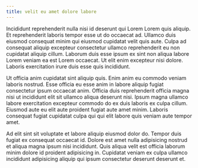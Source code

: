```yaml
---
title: velit eu amet dolore labore
---
```


Incididunt reprehenderit nulla nisi id deserunt qui Lorem Lorem quis aliquip. Et reprehenderit laboris tempor esse ut do occaecat ad. Ullamco duis eiusmod consequat minim qui eiusmod cupidatat velit quis aute. Culpa ad consequat aliquip excepteur consectetur ullamco reprehenderit eu non cupidatat aliquip cillum. Laborum duis esse ipsum ex sint non aliqua labore Lorem veniam ea est Lorem occaecat. Ut elit enim excepteur nisi dolore. Laboris exercitation irure duis esse quis incididunt.

Ut officia anim cupidatat sint aliquip quis. Enim anim eu commodo veniam laboris nostrud. Esse officia eu esse anim in labore aliquip fugiat consectetur ipsum occaecat anim. Officia duis reprehenderit officia magna nisi ut incididunt elit sit ullamco aliqua deserunt nisi. Ipsum magna ullamco labore exercitation excepteur commodo do ex duis laboris ex culpa cillum. Eiusmod aute eu elit aute proident fugiat aute amet minim. Laboris consequat fugiat cupidatat culpa qui qui elit labore quis veniam aute tempor amet.

Ad elit sint sit voluptate et labore aliquip eiusmod dolor do. Tempor duis fugiat ex consequat occaecat id. Dolore est amet nulla adipisicing nostrud et aliqua magna ipsum nisi incididunt. Quis aliqua velit est officia laborum minim dolore id proident adipisicing in. Cupidatat veniam ex culpa ullamco incididunt adipisicing aliquip qui ipsum consectetur deserunt deserunt et.